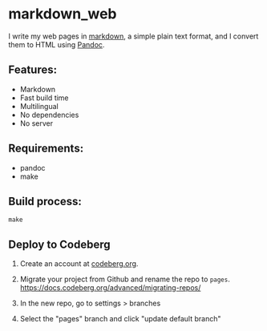 # markdown_web

I write my web pages in [markdown](https://en.wikipedia.org/wiki/Markdown), a simple plain text format, and I convert them to HTML using [Pandoc](https://pandoc.org/).

## Features:

- Markdown
- Fast build time
- Multilingual
- No dependencies
- No server

## Requirements:

- pandoc
- make

## Build process:

```
make
```

## Deploy to Codeberg

1. Create an account at [codeberg.org](https://codeberg.org/).
2. Migrate your project from Github and rename the repo to `pages`.  
https://docs.codeberg.org/advanced/migrating-repos/

3. In the new repo, go to settings > branches
4. Select the "pages" branch and click "update default branch"